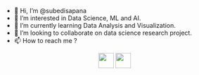 - 👋 Hi, I’m @subedisapana
- 👀 I’m interested in Data Science, ML and AI.
- 🌱 I’m currently learning Data Analysis and Visualization.
- 💞️ I’m looking to collaborate on data science research project.
- 📫 How to reach me ?

 <meta name="viewport" content = "width=device-width, initial-scale=1" />
 <link rel="stylesheet" href="https://cdnjs.cloudflare.com/ajax/libs/font-awesome/4.7.0/css/font-awesome.min.css" />

 <center>
        <a href="#" target="_blank"><img align="center" src="https://cdn.jsdelivr.net/npm/simple-icons@3.0.1/icons/twitter.svg" height="35" width="35"/></a>
        <a href="#" target="_blank"><img align="center" src="https://cdn.jsdelivr.net/npm/simple-icons@3.0.1/icons/linkedin.svg" height="35" width="35"/></a>
 </center>

<!---
subedisapana/subedisapana is a ✨ special ✨ repository because its `README.md` (this file) appears on your GitHub profile.
You can click the Preview link to take a look at your changes.
--->
